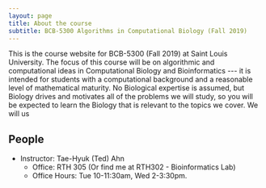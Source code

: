 ```yaml
---
layout: page
title: About the course
subtitle: BCB-5300 Algorithms in Computational Biology (Fall 2019)
---
```


This is the course website for BCB-5300 (Fall 2019) at Saint Louis University.
The focus of this course will be on algorithmic and computational ideas in
Computational Biology and Bioinformatics --- it is intended for students with
a computational background and a reasonable level of mathematical maturity.
No Biological expertise is assumed, but Biology drives and motivates all of
the problems we will study, so you will be expected to learn the Biology that
is relevant to the topics we cover. We will us

## People

- Instructor: Tae-Hyuk (Ted) Ahn
  - Office: RTH 305 (Or find me at RTH302 - Bioinformatics Lab)
  - Office Hours: Tue 10-11:30am, Wed 2-3:30pm.
